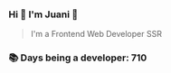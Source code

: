 ### Hi 👋 I&#39;m Juani 🦁

> I&#39;m a Frontend Web Developer SSR

### 📚 Days being a developer: 710
